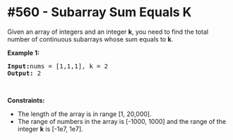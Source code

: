 # \#560 - Subarray Sum Equals K
<p>Given an array of integers and an integer <b>k</b>, you need to find the total number of continuous subarrays whose sum equals to <b>k</b>.</p>

<p><b>Example 1:</b></p>

<pre>
<b>Input:</b>nums = [1,1,1], k = 2
<b>Output:</b> 2
</pre>

<p>&nbsp;</p>
<p><strong>Constraints:</strong></p>

<ul>
	<li>The length of the array is in range [1, 20,000].</li>
	<li>The range of numbers in the array is [-1000, 1000] and the range of the integer <b>k</b> is [-1e7, 1e7].</li>
</ul>
